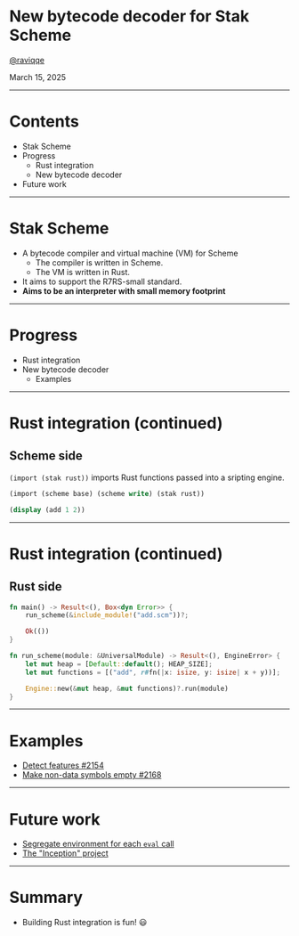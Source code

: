 # New bytecode decoder for Stak Scheme

[@raviqqe](https://github.com/raviqqe)

March 15, 2025

---

# Contents

- Stak Scheme
- Progress
  - Rust integration
  - New bytecode decoder
- Future work

---

# Stak Scheme

- A bytecode compiler and virtual machine (VM) for Scheme
  - The compiler is written in Scheme.
  - The VM is written in Rust.
- It aims to support the R7RS-small standard.
- **Aims to be an interpreter with small memory footprint**

---

# Progress

- Rust integration
- New bytecode decoder
  - Examples

---

# Rust integration (continued)

## Scheme side

`(import (stak rust))` imports Rust functions passed into a sripting engine.

```scheme
(import (scheme base) (scheme write) (stak rust))

(display (add 1 2))
```

---

# Rust integration (continued)

## Rust side

```rust
fn main() -> Result<(), Box<dyn Error>> {
    run_scheme(&include_module!("add.scm"))?;

    Ok(())
}

fn run_scheme(module: &UniversalModule) -> Result<(), EngineError> {
    let mut heap = [Default::default(); HEAP_SIZE];
    let mut functions = [("add", r#fn(|x: isize, y: isize| x + y))];

    Engine::new(&mut heap, &mut functions)?.run(module)
}
```

---

# Examples

- [Detect features #2154](https://github.com/raviqqe/stak/pull/2154)
- [Make non-data symbols empty #2168](https://github.com/raviqqe/stak/pull/2168)

---

# Future work

- [Segregate environment for each `eval` call](https://github.com/raviqqe/stak/issues/1997)
- [The "Inception" project](https://github.com/raviqqe/stak/issues/2157)

---

# Summary

- Building Rust integration is fun! 😃
